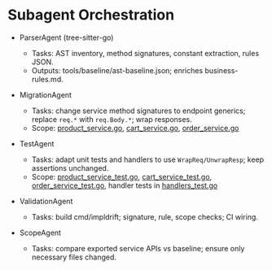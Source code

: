 # Subagent Orchestration

- ParserAgent (tree-sitter-go)
  - Tasks: AST inventory, method signatures, constant extraction, rules JSON.
  - Outputs: tools/baseline/ast-baseline.json; enriches business-rules.md.

- MigrationAgent
  - Tasks: change service method signatures to endpoint generics; replace `req.*` with `req.Body.*`; wrap responses.
  - Scope: [product_service.go](file:///Users/isurufonseka/grab/example-ecom-go-api/internal/services/product_service.go), [cart_service.go](file:///Users/isurufonseka/grab/example-ecom-go-api/internal/services/cart_service.go), [order_service.go](file:///Users/isurufonseka/grab/example-ecom-go-api/internal/services/order_service.go)

- TestAgent
  - Tasks: adapt unit tests and handlers to use `WrapReq/UnwrapResp`; keep assertions unchanged.
  - Scope: [product_service_test.go](file:///Users/isurufonseka/grab/example-ecom-go-api/internal/services/product_service_test.go), [cart_service_test.go](file:///Users/isurufonseka/grab/example-ecom-go-api/internal/services/cart_service_test.go), [order_service_test.go](file:///Users/isurufonseka/grab/example-ecom-go-api/internal/services/order_service_test.go), handler tests in [handlers_test.go](file:///Users/isurufonseka/grab/example-ecom-go-api/internal/handlers/handlers_test.go)

- ValidationAgent
  - Tasks: build cmd/impldrift; signature, rule, scope checks; CI wiring.

- ScopeAgent
  - Tasks: compare exported service APIs vs baseline; ensure only necessary files changed.

